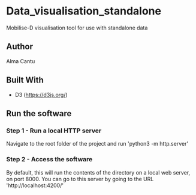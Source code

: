 # Data_visualisation_standalone

Mobilise-D visualisation tool for use with standalone data

## Author

Alma Cantu

## Built With

- D3 (https://d3js.org/)

## Run the software

### Step 1 - Run a local HTTP server

Navigate to the root folder of the project and run
'python3 -m http.server'

### Step 2 - Access the software

By default, this will run the contents of the directory on a local web server, on port 8000. You can go to this server by going to the URL
'http://localhost:4200/'